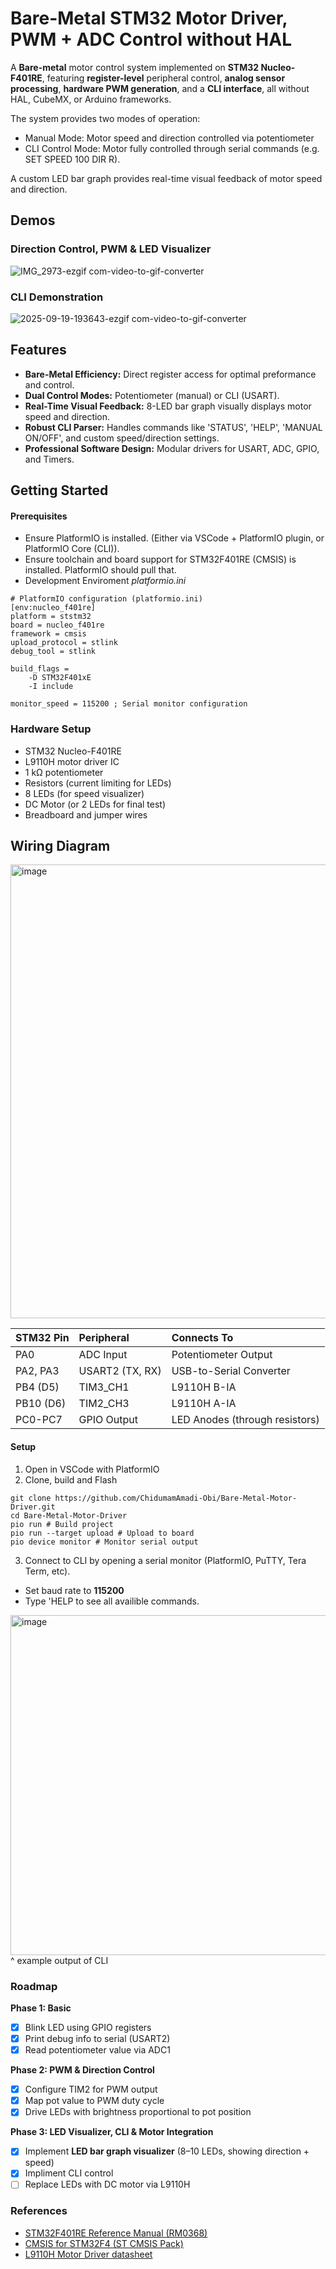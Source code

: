 # Bare-Metal STM32 Motor Driver, PWM + ADC Control without HAL
A **Bare-metal** motor control system implemented on **STM32 Nucleo-F401RE**, featuring **register-level** peripheral control, **analog sensor processing**, **hardware PWM generation**, and a **CLI interface**, all without HAL, CubeMX, or Arduino frameworks.

The system provides two modes of operation:
* Manual Mode: Motor speed and direction controlled via potentiometer
* CLI Control Mode: Motor fully controlled through serial commands (e.g. SET SPEED 100 DIR R).

A custom LED bar graph provides real-time visual feedback of motor speed and direction.

## Demos 
### Direction Control, PWM & LED Visualizer
![IMG_2973-ezgif com-video-to-gif-converter](https://github.com/user-attachments/assets/e9ab0777-c68f-48c7-974d-36f4139dba0c)

### CLI Demonstration
![2025-09-19-193643-ezgif com-video-to-gif-converter](https://github.com/user-attachments/assets/b5bf2980-ab52-4334-b76e-ebab79aabcd2)

## Features
* **Bare-Metal Efficiency:** Direct register access for optimal preformance and control.
* **Dual Control Modes:** Potentiometer (manual) or CLI (USART).
* **Real-Time Visual Feedback:** 8-LED bar graph visually displays motor speed and direction.
* **Robust CLI Parser:** Handles commands like 'STATUS', 'HELP', 'MANUAL ON/OFF', and custom speed/direction settings.
* **Professional Software Design:** Modular drivers for USART, ADC, GPIO, and Timers.

## Getting Started
#### Prerequisites
* Ensure PlatformIO is installed. (Either via VSCode + PlatformIO plugin, or PlatformIO Core (CLI)).
* Ensure toolchain and board support for STM32F401RE (CMSIS) is installed. PlatformIO should pull that.
* Development Enviroment *platformio.ini*
```
# PlatformIO configuration (platformio.ini)
[env:nucleo_f401re]
platform = ststm32
board = nucleo_f401re
framework = cmsis
upload_protocol = stlink
debug_tool = stlink

build_flags = 
    -D STM32F401xE
    -I include

monitor_speed = 115200 ; Serial monitor configuration
```

### Hardware Setup
* STM32 Nucleo-F401RE
* L9110H motor driver IC
* 1 kΩ potentiometer
* Resistors (current limiting for LEDs)
* 8 LEDs (for speed visualizer)
* DC Motor (or 2 LEDs for final test)
* Breadboard and jumper wires

## Wiring Diagram
<img width="960" height="726" alt="image" src="https://github.com/user-attachments/assets/4e092f7e-d035-4e28-b9d7-7e0af5d8cbf4" />

| STM32 Pin | Peripheral | Connects To |
| :--- | :--- | :--- |
| PA0 | ADC Input | Potentiometer Output |
| PA2, PA3 | USART2 (TX, RX) | USB-to-Serial Converter |
| PB4 (D5) | TIM3_CH1 | L9110H B-IA |
| PB10 (D6) | TIM2_CH3 | L9110H A-IA |
| PC0-PC7 | GPIO Output | LED Anodes (through resistors) |

#### Setup
1) Open in VSCode with PlatformIO
2) Clone, build and Flash
```
git clone https://github.com/ChidumamAmadi-Obi/Bare-Metal-Motor-Driver.git
cd Bare-Metal-Motor-Driver
pio run # Build project
pio run --target upload # Upload to board
pio device monitor # Monitor serial output
```
3) Connect to CLI by opening a serial monitor (PlatformIO, PuTTY, Tera Term, etc).
* Set baud rate to **115200**
* Type 'HELP to see all availible commands.

<img width="1919" height="544" alt="image" src="https://github.com/user-attachments/assets/b99d3a66-4c1f-478a-8ddf-148e24acd968" />
 ^ example output of CLI

### Roadmap
**Phase 1: Basic**
 - [x]  Blink LED using GPIO registers
 - [x]  Print debug info to serial (USART2)
 - [x]  Read potentiometer value via ADC1

**Phase 2: PWM & Direction Control**
 - [x] Configure TIM2 for PWM output
 - [x] Map pot value to PWM duty cycle
 - [x] Drive LEDs with brightness proportional to pot position

**Phase 3: LED Visualizer, CLI & Motor Integration**
 - [x] Implement **LED bar graph visualizer** (8–10 LEDs, showing direction + speed)
 - [x] Impliment CLI control
 - [ ] Replace LEDs with DC motor via L9110H

### References
* [STM32F401RE Reference Manual (RM0368)](https://www.st.com/resource/en/reference_manual/rm0368-stm32f401xbc-and-stm32f401xde-advanced-armbased-32bit-mcus-stmicroelectronics.pdf)
* [CMSIS for STM32F4 (ST CMSIS Pack)](https://github.com/STMicroelectronics/cmsis-device-f4)
* [L9110H Motor Driver datasheet](https://cdn-shop.adafruit.com/product-files/4489/4489_datasheet-l9110.pdf)

